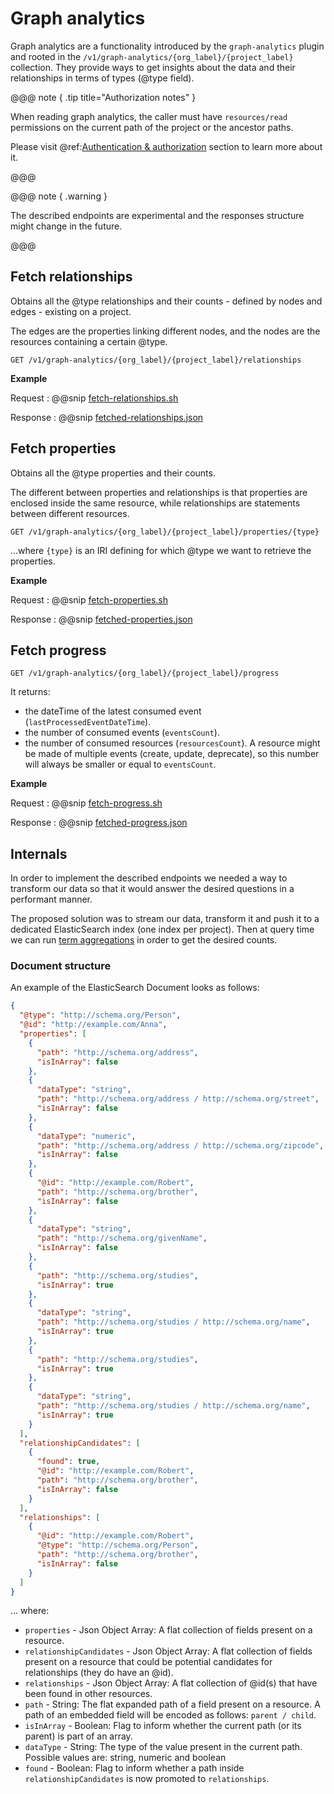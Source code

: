 # Graph analytics

Graph analytics are a functionality introduced by the `graph-analytics` plugin and rooted in the `/v1/graph-analytics/{org_label}/{project_label}` collection. 
They provide ways to get insights about the data and their relationships in terms of types (@type field).
  

@@@ note { .tip title="Authorization notes" }	

When reading graph analytics, the caller must have `resources/read` permissions on the current path of the project or the 
ancestor paths.

Please visit @ref:[Authentication & authorization](authentication.md) section to learn more about it.

@@@

@@@ note { .warning }

The described endpoints are experimental and the responses structure might change in the future.

@@@

## Fetch relationships

Obtains all the @type relationships and their counts - defined by nodes and edges - existing on a project.

The edges are the properties linking different nodes, and the nodes are the resources containing a certain @type.
```
GET /v1/graph-analytics/{org_label}/{project_label}/relationships
```

**Example**

Request
:   @@snip [fetch-relationships.sh](assets/graph-analytics/fetch-relationships.sh)

Response
:   @@snip [fetched-relationships.json](assets/graph-analytics/fetched-relationships.json)


## Fetch properties

Obtains all the @type properties and their counts. 

The different between properties and relationships is
that properties are enclosed inside the same resource, while relationships are statements between different resources.
```
GET /v1/graph-analytics/{org_label}/{project_label}/properties/{type}
```

...where `{type}` is an IRI defining for which @type we want to retrieve the properties.

**Example**

Request
:   @@snip [fetch-properties.sh](assets/graph-analytics/fetch-properties.sh)

Response
:   @@snip [fetched-properties.json](assets/graph-analytics/fetched-properties.json)

## Fetch progress

```
GET /v1/graph-analytics/{org_label}/{project_label}/progress
```
It returns:

- the dateTime of the latest consumed event (`lastProcessedEventDateTime`).
- the number of consumed events (`eventsCount`).
- the number of consumed resources (`resourcesCount`). A resource might be made of multiple events (create, update, deprecate), so this number will always be smaller or equal to `eventsCount`.

**Example**

Request
:   @@snip [fetch-progress.sh](assets/graph-analytics/fetch-progress.sh)

Response
:   @@snip [fetched-progress.json](assets/graph-analytics/fetched-progress.json)

## Internals

In order to implement the described endpoints we needed a way to transform our data so that it would answer the desired questions in a performant manner.

The proposed solution was to stream our data, transform it and push it to a dedicated ElasticSearch index (one index per project). Then at query time we can run [term aggregations](https://www.elastic.co/guide/en/elasticsearch/reference/current/search-aggregations-bucket-terms-aggregation.html) in order to get the desired counts.

### Document structure

An example of the ElasticSearch Document looks as follows:

```json
{
  "@type": "http://schema.org/Person",
  "@id": "http://example.com/Anna",
  "properties": [
    {
      "path": "http://schema.org/address",
      "isInArray": false
    },
    {
      "dataType": "string",
      "path": "http://schema.org/address / http://schema.org/street",
      "isInArray": false
    },
    {
      "dataType": "numeric",
      "path": "http://schema.org/address / http://schema.org/zipcode",
      "isInArray": false
    },
    {
      "@id": "http://example.com/Robert",
      "path": "http://schema.org/brother",
      "isInArray": false
    },
    {
      "dataType": "string",
      "path": "http://schema.org/givenName",
      "isInArray": false
    },
    {
      "path": "http://schema.org/studies",
      "isInArray": true
    },
    {
      "dataType": "string",
      "path": "http://schema.org/studies / http://schema.org/name",
      "isInArray": true
    },
    {
      "path": "http://schema.org/studies",
      "isInArray": true
    },
    {
      "dataType": "string",
      "path": "http://schema.org/studies / http://schema.org/name",
      "isInArray": true
    }
  ],
  "relationshipCandidates": [
    {
      "found": true,
      "@id": "http://example.com/Robert",
      "path": "http://schema.org/brother",
      "isInArray": false
    }
  ],
  "relationships": [
    {
      "@id": "http://example.com/Robert",
      "@type": "http://schema.org/Person",
      "path": "http://schema.org/brother",
      "isInArray": false
    }
  ]
}
```

... where:

- `properties` - Json Object Array: A flat collection of fields present on a resource.
- `relationshipCandidates` - Json Object Array: A flat collection of fields present on a resource that could be potential candidates for relationships (they do have an @id).
- `relationships` - Json Object Array: A flat collection of @id(s) that have been found in other resources.
- `path` - String: The flat expanded path of a field present on a resource. A path of an embedded field will be encoded as follows: `parent / child`.
- `isInArray` - Boolean: Flag to inform whether the current path (or its parent) is part of an array.
- `dataType` - String: The type of the value present in the current path. Possible values are: string, numeric and boolean
- `found` - Boolean: Flag to inform whether a path inside `relationshipCandidates` is now promoted to `relationships`.